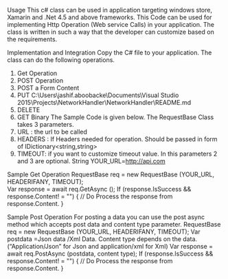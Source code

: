 ﻿Usage
This c# class can be used in application targeting windows store, Xamarin and .Net 4.5 and above frameworks. This Code can be used for implementing Http Operation (Web service Calls) in your application. The class is written in such a way that the developer can customize based on the requirements.


Implementation and Integration
Copy the C# file to your application. The class can do the following operations.
1)	Get Operation
2)	POST Operation 
3)	POST a Form Content
4)	PUT C:\Users\jashif.aboobacke\Documents\Visual Studio 2015\Projects\NetworkHandler\NetworkHandler\README.md
5)	DELETE
6)	GET Binary
The Sample Code is given below.
The RequestBase Class takes 3 parameters. 
1)	URL : the url to be called
2)	HEADERS : If Headers needed for operation. Should be passed in form of IDictionary<string,string>
3)	TIMEOUT: if you want to customize timeout value.
In this parameters 2 and 3 are optional.
String YOUR_URL=http://api.com

Sample Get Operation
RequestBase req = new RequestBase (YOUR_URL, HEADERIFANY, TIMEOUT);        
Var response = await req.GetAsync ();
If (response.IsSuccess && response.Content! = "")
            {
// Do Process the response from response.Content.
            }

Sample Post Operation
For posting a data you can use the post async method which accepts post data and content type parameter.
RequestBase req = new RequestBase (YOUR_URL, HEADERIFANY, TIMEOUT);
Var postdata =Json data /Xml Data.
Content type depends on the data. (“Application/Json” for Json and application/xml for Xml)
Var response = await req.PostAsync (postdata, content type);
If (response.IsSuccess && response.Content! = "")
{
// Do Process the response from response.Content.
}
